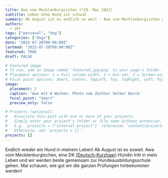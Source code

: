 ```yaml
---
title: Awa vom Mecklenburgischen (*29. Mai 2022)
subtitle: Leben ohne Hund ist schund
summary: Ab August ist es endlich so weit - Awa vom Mecklenburgischen wird meine neue Begleiterin auf vier Pfoten.
authors:
  - jkr
tags: ["personal", "dog"]
categories: ["dogs"]
date: "2022-07-20T00:00:00Z"
lastmod: "2022-07-20T00:00:00Z"
featured: TRUE
draft: FALSE

# Featured image
# To use, add an image named `featured.jpg/png` to your page's folder.
# Placement options: 1 = Full column width, 2 = Out-set, 3 = Screen-width
# Focal point options: Smart, Center, TopLeft, Top, TopRight, Left, Right, BottomLeft, Bottom, BottomRight
image:
  placement: 2
  caption: 'Awa mit 6 Wochen. Photo vom Züchter Volker Barck'
  focal_point: "Smart"
  preview_only: false

# Projects (optional).
#   Associate this post with one or more of your projects.
#   Simply enter your project's folder or file name without extension.
#   E.g. `projects = ["internal-project"]` references `content/project/deep-learning/index.md`.
#   Otherwise, set `projects = []`.
projects: []
---
```


Endlich wieder ein Hund in meinem Leben! Ab August ist es soweit. Awa vom Mecklenburgischen, eine DK [(Deutsch-Kurzhaar)](https://www.vdh.de/rasse-des-monats/rasse-des-monats-deutsch-kurzhaar/) Hündin tritt in mein Leben und wir werden beide gemeinsam zur Hundeausbildungsschule gehen. Mal schauen, wie gut wir die ganzen Prüfungen hinbekommen werden!
